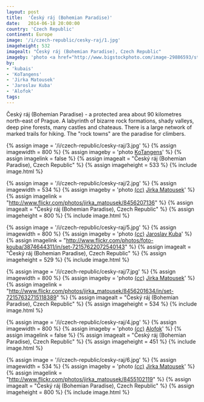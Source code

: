 ```yaml
---
layout: post
title:  'Český ráj (Bohemian Paradise)'
date:   2014-06-18 20:00:00
country: 'Czech Republic'
continent: Europe
image: '/i/czech-republic/cesky-raj/1.jpg'
imageheight: 532
imagealt: "Český ráj (Bohemian Paradise), Czech Republic"
imageby: 'photo <a href="http://www.bigstockphoto.com/image-29886593/stock-photo-cesky-raj-sandstone-cliffs-prachovske-skaly">kubais</a>'
by:
- 'kubais'
- 'KoTangens'
- 'Jirka Matousek'
- 'Jaroslav Kuba'
- 'Alofok'
tags:
---
```

Český ráj (Bohemian Paradise) - a protected area about 90 kilometres north-east of Prague. A labyrinth of bizarre rock formations, shady valleys, deep pine forests, many castles and chateaus. There is a large network of marked trails for hiking. The "rock towns" are the paradise for climbers. 

<!-- img -->
{% assign image = '/i/czech-republic/cesky-raj/3.jpg' %}
{% assign imagewidth = 800 %}
{% assign imageby = 'photo <a href="http://www.bigstockphoto.com/image-62673806/stock-photo-rock-town-in-bohemian-paradise">KoTangens</a>' %}
{% assign imagelink = false %}
{% assign imagealt = "Český ráj (Bohemian Paradise), Czech Republic" %}
{% assign imageheight = 533 %}
{% include image.html %}

{% assign image = '/i/czech-republic/cesky-raj/2.jpg' %}
{% assign imagewidth = 534 %}
{% assign imageby = 'photo <a title="License: Attribution 2.0 Generic" href="https://creativecommons.org/licenses/by/2.0/">(<em>cc</em>)</a> <a href="http://www.flickr.com/photos/jirka_matousek/">Jirka Matousek</a>' %}
{% assign imagelink = "http://www.flickr.com/photos/jirka_matousek/8456207136" %}
{% assign imagealt = "Český ráj (Bohemian Paradise), Czech Republic" %}
{% assign imageheight = 800 %}
{% include image.html %}

{% assign image = '/i/czech-republic/cesky-raj/5.jpg' %}
{% assign imagewidth = 800 %}
{% assign imageby = 'photo <a title="License: Attribution 2.0 Generic" href="https://creativecommons.org/licenses/by/2.0/">(<em>cc</em>)</a> <a href="http://www.flickr.com/photos/foto-kouba/">Jaroslav Kuba</a>' %}
{% assign imagelink = "http://www.flickr.com/photos/foto-kouba/3874644311/in/set-72157622072540143" %}
{% assign imagealt = "Český ráj (Bohemian Paradise), Czech Republic" %}
{% assign imageheight = 529 %}
{% include image.html %}

{% assign image = '/i/czech-republic/cesky-raj/7.jpg' %}
{% assign imagewidth = 800 %}
{% assign imageby = 'photo <a title="License: Attribution 2.0 Generic" href="https://creativecommons.org/licenses/by/2.0/">(<em>cc</em>)</a> <a href="http://www.flickr.com/photos/jirka_matousek/">Jirka Matousek</a>' %}
{% assign imagelink = "http://www.flickr.com/photos/jirka_matousek/8456201634/in/set-72157632715118389" %}
{% assign imagealt = "Český ráj (Bohemian Paradise), Czech Republic" %}
{% assign imageheight = 534 %}
{% include image.html %}

{% assign image = '/i/czech-republic/cesky-raj/4.jpg' %}
{% assign imagewidth = 800 %}
{% assign imageby = 'photo <a title="License: Attribution-ShareAlike 3.0 Unported" href="http://creativecommons.org/licenses/by-sa/3.0/deed.en">(<em>cc</em>)</a> <a href="http://commons.wikimedia.org/wiki/File:Hrubice_a_Trosky.jpg">Alofok</a>' %}
{% assign imagelink = false %}
{% assign imagealt = "Český ráj (Bohemian Paradise), Czech Republic" %}
{% assign imageheight = 451 %}
{% include image.html %}

{% assign image = '/i/czech-republic/cesky-raj/6.jpg' %}
{% assign imagewidth = 534 %}
{% assign imageby = 'photo <a title="License: Attribution 2.0 Generic" href="https://creativecommons.org/licenses/by/2.0/">(<em>cc</em>)</a> <a href="http://www.flickr.com/photos/jirka_matousek/">Jirka Matousek</a>' %}
{% assign imagelink = "http://www.flickr.com/photos/jirka_matousek/8455102119" %}
{% assign imagealt = "Český ráj (Bohemian Paradise), Czech Republic" %}
{% assign imageheight = 800 %}
{% include image.html %}

